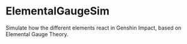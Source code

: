 # ElementalGaugeSim
Simulate how the different elements react in Genshin Impact, based on Elemental Gauge Theory.
